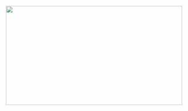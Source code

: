 <p align="center">
  <img src="https://upload.wikimedia.org/wikipedia/commons/a/a4/Mandelbrot_sequence_new.gif" width="480" height="270">
</p>

<!-- ![Arman's GitHub Stats](https://github-readme-stats.vercel.app/api?&username=seVenVo1d&hide_border=true&title_color=ffffff&text_color=d6d6d6&border_radius=8&show_icons=true&icon_color=FAC8C7&bg_color=0,c33764,1d2671&count_private=true&include_all_commits=true) -->
